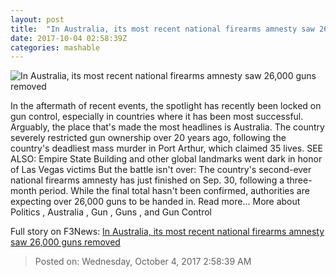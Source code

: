 ```yaml
---
layout: post
title:  "In Australia, its most recent national firearms amnesty saw 26,000 guns removed"
date: 2017-10-04 02:58:39Z
categories: mashable
---
```


![In Australia, its most recent national firearms amnesty saw 26,000 guns removed](https://i.amz.mshcdn.com/pv1RuCYjYPS0tmx957HYkSQo2Cs=/1200x630/2017%2F10%2F04%2Fb9%2F2ba564687aa84388a1ad1551b8195028.b3656.png)

In the aftermath of recent events, the spotlight has recently been locked on gun control, especially in countries where it has been most successful. Arguably, the place that's made the most headlines is Australia. The country severely restricted gun ownership over 20 years ago, following the country's deadliest mass murder in Port Arthur, which claimed 35 lives. SEE ALSO: Empire State Building and other global landmarks went dark in honor of Las Vegas victims But the battle isn't over: The country's second-ever national firearms amnesty has just finished on Sep. 30, following a three-month period. While the final total hasn't been confirmed, authorities are expecting over 26,000 guns to be handed in. Read more... More about Politics , Australia , Gun , Guns , and Gun Control


Full story on F3News: [In Australia, its most recent national firearms amnesty saw 26,000 guns removed](http://www.f3nws.com/n/G3qTD)

> Posted on: Wednesday, October 4, 2017 2:58:39 AM
